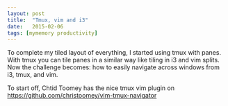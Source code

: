 ```yaml
---
layout: post
title:  "Tmux, vim and i3"
date:   2015-02-06
tags: [mymemory productivity]
---
```


To complete my tiled layout of everything, I started using tmux with panes.
With tmux you can tile panes in a similar way like tiling in i3 and vim splits.
Now the challenge becomes: how to easily navigate across windows from i3, tmux, and vim.

To start off, Chtid Toomey has the nice tmux vim plugin on https://github.com/christoomey/vim-tmux-navigator


